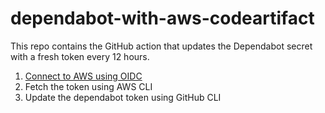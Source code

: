 # dependabot-with-aws-codeartifact
This repo contains the GitHub action that updates the Dependabot secret with a fresh token every 12 hours.

1. [Connect to AWS using OIDC](https://docs.github.com/en/actions/deployment/security-hardening-your-deployments/configuring-openid-connect-in-amazon-web-services)
2. Fetch the token using AWS CLI
3. Update the dependabot token using GitHub CLI

